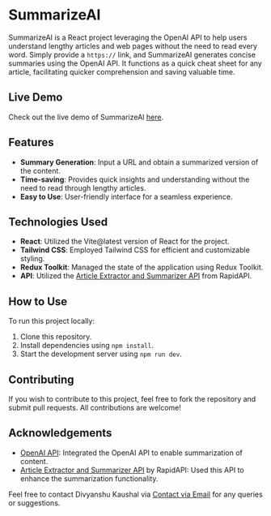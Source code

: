 # SummarizeAI

SummarizeAI is a React project leveraging the OpenAI API to help users understand lengthy articles and web pages without the need to read every word. Simply provide a `https://` link, and SummarizeAI generates concise summaries using the OpenAI API. It functions as a quick cheat sheet for any article, facilitating quicker comprehension and saving valuable time.
## Live Demo

Check out the live demo of SummarizeAI [here](https://summarize-ai-three.vercel.app/).
## Features

- **Summary Generation**: Input a URL and obtain a summarized version of the content.
- **Time-saving**: Provides quick insights and understanding without the need to read through lengthy articles.
- **Easy to Use**: User-friendly interface for a seamless experience.

## Technologies Used

- **React**: Utilized the Vite@latest version of React for the project.
- **Tailwind CSS**: Employed Tailwind CSS for efficient and customizable styling.
- **Redux Toolkit**: Managed the state of the application using Redux Toolkit.
- **API**: Utilized the [Article Extractor and Summarizer API](https://rapidapi.com/restyler/api/article-extractor-and-summarizer?utm_source=youtube.com%2FJavaScriptMastery&utm_medium=referral&utm_campaign=DevRel) from RapidAPI.

## How to Use

To run this project locally:

1. Clone this repository.
2. Install dependencies using `npm install`.
3. Start the development server using `npm run dev`.

## Contributing

If you wish to contribute to this project, feel free to fork the repository and submit pull requests. All contributions are welcome!

## Acknowledgements

- [OpenAI API](https://openai.com): Integrated the OpenAI API to enable summarization of content.
- [Article Extractor and Summarizer API](https://rapidapi.com/restyler/api/article-extractor-and-summarizer?utm_source=youtube.com%2FJavaScriptMastery&utm_medium=referral&utm_campaign=DevRel) by RapidAPI: Used this API to enhance the summarization functionality.

Feel free to contact Divyanshu Kaushal via [Contact via Email](mailto:divyanshu.kaushaal@gmail.com)  for any queries or suggestions.

